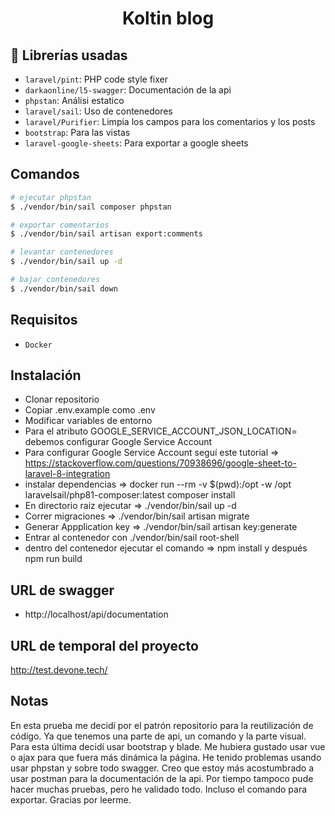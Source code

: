 <h1 align="center"> Koltin blog </h1>

## :hammer: Librerías usadas

- `laravel/pint`: PHP code style fixer
- `darkaonline/l5-swagger`: Documentación de la api
- `phpstan`: Análisi estatico
- `laravel/sail`: Uso de contenedores
- `laravel/Purifier`: Limpia los campos para los comentarios y los posts
- `bootstrap`: Para las vistas
- `laravel-google-sheets`: Para exportar a google sheets

## Comandos

```bash
# ejecutar phpstan
$ ./vendor/bin/sail composer phpstan 

# exportar comentarios
$ ./vendor/bin/sail artisan export:comments

# levantar contenedores
$ ./vendor/bin/sail up -d

# bajar contenedores
$ ./vendor/bin/sail down
```

## Requisitos

- `Docker`

## Instalación

* Clonar repositorio
* Copiar .env.example como .env
* Modificar variables de entorno
* Para el atributo GOOGLE_SERVICE_ACCOUNT_JSON_LOCATION= debemos configurar Google Service Account
* Para configurar Google Service Account seguí este tutorial => https://stackoverflow.com/questions/70938696/google-sheet-to-laravel-8-integration
* instalar dependencias => docker run --rm -v $(pwd):/opt -w /opt laravelsail/php81-composer:latest composer install
* En directorio raiz ejecutar => ./vendor/bin/sail up -d
* Correr migraciones => ./vendor/bin/sail artisan migrate
* Generar Appplication key => ./vendor/bin/sail artisan key:generate
* Entrar al contenedor con ./vendor/bin/sail root-shell
* dentro del contenedor ejecutar el comando => npm install y después npm run build

## URL de swagger
* http://localhost/api/documentation

## URL de temporal del proyecto
http://test.devone.tech/

## Notas
En esta prueba me decidí por el patrón repositorio para la reutilización de código.
Ya que tenemos una parte de api, un comando y la parte visual. Para esta última decidí usar bootstrap y blade. Me hubiera gustado usar vue o ajax para que fuera más dinámica la página.
He tenido problemas usando usar phpstan y sobre todo swagger.
Creo que estoy más acostumbrado a usar postman para la documentación de la api.
Por tiempo tampoco pude hacer muchas pruebas, pero he validado todo. Incluso el comando para exportar. Gracias por leerme.
